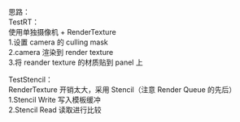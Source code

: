 思路：  
TestRT：  
使用单独摄像机 + RenderTexture  
1.设置 camera 的 culling mask  
2.camera 渲染到 render texture  
3.将 reander texture 的材质贴到 panel 上  

TestStencil：  
RenderTexture 开销太大，采用 Stencil（注意 Render Queue 的先后）    
1.Stencil Write 写入模板缓冲  
2.Stencil Read 读取进行比较   
